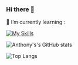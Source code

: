 ### Hi there 👋 
<p align="center">



🌱 I’m currently learning : 

[![My Skills](https://skillicons.dev/icons?i=js,html,css,nodejs,jest,git,express,sequelize,sqlite,py,raspberrypi,react,redux,aws,postgres,docker,linux,postman&perline=6)](https://skillicons.dev)




<!--
**AnthonyFebles/AnthonyFebles** is a ✨ _special_ ✨ repository because its `README.md` (this file) appears on your GitHub profile.

Here are some ideas to get you started:

- 🔭 I’m currently working on ...
- 🌱 I’m currently learning ...
- 👯 I’m looking to collaborate on ...
- 🤔 I’m looking for help with ...
- 💬 Ask me about ...
- 📫 How to reach me: ...
- 😄 Pronouns: ...
- ⚡ Fun fact: ...
-->

![Anthony's's GitHub stats](https://github-readme-stats-zeta-mocha.vercel.app/api?username=AnthonyFebles&show_icons=true&theme=tokyonight&card_width=500)

![Top Langs](https://github-readme-stats-zeta-mocha.vercel.app/api/top-langs/?username=AnthonyFebles&layout=compact&theme=dark&card_width=500)

</p>

